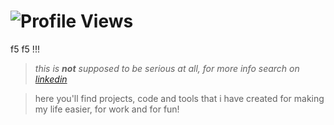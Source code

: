 # ![Profile Views](https://komarev.com/ghpvc/?username=guidoenr&color=yellowgreen&style=flat-square&message=found+the+bash+bomb?)
f5 f5 !!!

> _this is **not** supposed to be serious at all, for more info search on [linkedin](https://www.linkedin.com/in/guidoenr/)_

> here you'll find projects, code and tools that i have created for making my life easier, for work and for fun!

